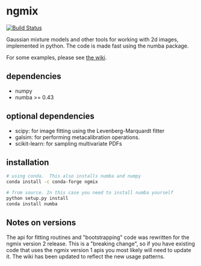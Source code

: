 ngmix
=====

[![Build Status](https://travis-ci.com/esheldon/ngmix.svg?branch=master)](https://travis-ci.com/esheldon/ngmix)

Gaussian mixture models and other tools for working with 2d images, implemented
in python. The code is made fast using the numba package.

For some examples, please see [the wiki](https://github.com/esheldon/ngmix/wiki).

dependencies
------------

* numpy
* numba >= 0.43

optional dependencies
---------------------
* scipy: for image fitting using the Levenberg-Marquardt fitter
* galsim: for performing metacalibration operations.
* scikit-learn: for sampling multivariate PDFs

installation
------------
```bash
# using conda.  This also installs numba and numpy
conda install -c conda-forge ngmix

# from source. In this case you need to install numba yourself
python setup.py install
conda install numba
```

Notes on versions
-----------------

The api for fitting routines and "bootstrapping" code was rewritten for the
ngmix version 2 release.  This is a "breaking change", so if you have existing
code that uses the ngmix version 1 apis you most likely will need to update it.
The wiki has been updated to reflect the new usage patterns.
